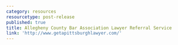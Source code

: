 ```yaml
---
category: resources
resourcetype: post-release
published: true
title: Allegheny County Bar Association Lawyer Referral Service
link: 'http://www.getapittsburghlawyer.com/'
---
```

